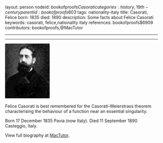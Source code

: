 layout: person
nodeid: bookofproofs$Casorati
categories: history,19th-century
parentid: bookofproofs$603
tags: nationality-italy
title: Casorati, Felice
born: 1835
died: 1890
description: Some facts about Felice Casorati
keywords: casorati, felice,nationality italy
references: bookofproofs$6909
contributors: bookofproofs,@MacTutor

---


---

![Casorati.jpg](https://github.com/bookofproofs/bookofproofs.github.io/blob/main/_sources/_assets/images/portraits/Casorati.jpg?raw=true)

Felice Casorati is best remembered for the Casorati-Weierstrass theorem characterising the behaviour of a function near an essential singularity.

Born 17 December 1835 Pavia (now Italy). Died 11 September 1890 Casteggio, Italy.


View full biography at [MacTutor](https://mathshistory.st-andrews.ac.uk/Biographies/Casorati/).
